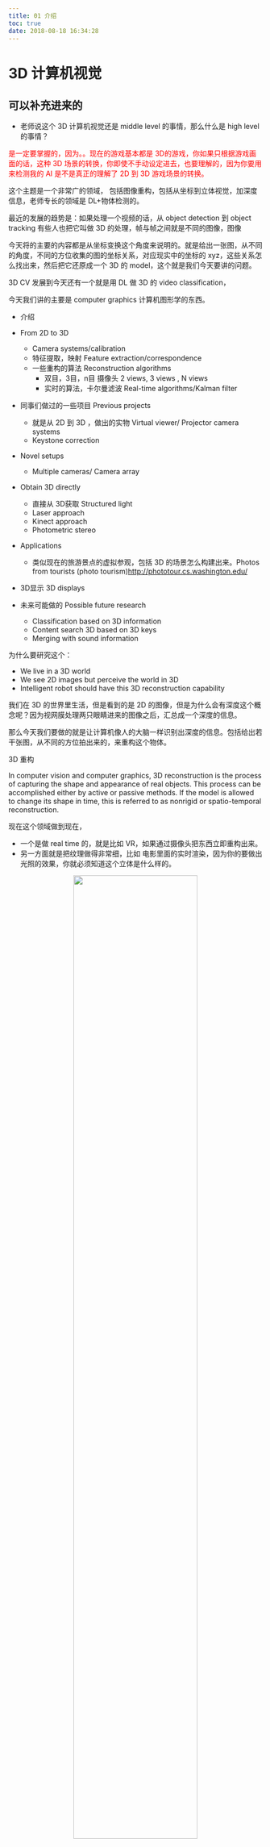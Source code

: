 ```yaml
---
title: 01 介绍
toc: true
date: 2018-08-18 16:34:28
---
```


# 3D 计算机视觉

## 可以补充进来的

- 老师说这个 3D 计算机视觉还是 middle level 的事情，那么什么是 high level 的事情？

<span style="color:red;">是一定要掌握的，因为。。现在的游戏基本都是 3D的游戏，你如果只根据游戏画面的话，这种 3D 场景的转换，你即使不手动设定进去，也要理解的，因为你要用来检测我的 AI 是不是真正的理解了 2D 到 3D 游戏场景的转换。</span>

这个主题是一个非常广的领域，
包括图像重构，包括从坐标到立体视觉，加深度信息，老师专长的领域是 DL+物体检测的。


最近的发展的趋势是：如果处理一个视频的话，从 object detection 到 object tracking 有些人也把它叫做 3D 的处理，帧与帧之间就是不同的图像，图像

今天将的主要的内容都是从坐标变换这个角度来说明的。就是给出一张图，从不同的角度，不同的方位收集的图的坐标关系，对应现实中的坐标的 xyz，这些关系怎么找出来，然后把它还原成一个 3D 的 model，这个就是我们今天要讲的问题。

3D CV 发展到今天还有一个就是用 DL 做 3D 的 video classification，

今天我们讲的主要是 computer graphics 计算机图形学的东西。


- 介绍
- From 2D to 3D
    - Camera systems/calibration
    - 特征提取，映射 Feature extraction/correspondence
    - 一些重构的算法 Reconstruction algorithms
        - 双目，3目，n目 摄像头 2 views, 3 views , N views
        - 实时的算法，卡尔曼滤波 Real-time algorithms/Kalman filter
- 同事们做过的一些项目 Previous projects
    - 就是从 2D 到 3D ，做出的实物  Virtual viewer/ Projector camera systems
    - Keystone correction
- Novel setups
    - Multiple cameras/ Camera array
- Obtain 3D directly
    - 直接从 3D获取 Structured light
    - Laser approach
    - Kinect approach
    - Photometric stereo


- Applications
    - 类似现在的旅游景点的虚拟参观，包括 3D 的场景怎么构建出来。Photos from tourists (photo tourism)http://phototour.cs.washington.edu/
- 3D显示 3D displays
- 未来可能做的 Possible future research
    - Classification based on 3D information
    - Content search 3D based on 3D keys
    - Merging with sound information


为什么要研究这个：

- We live in a 3D world
- We see 2D images but perceive the world in 3D
- Intelligent robot should have this 3D reconstruction capability

我们在 3D 的世界里生活，但是看到的是 2D 的图像，但是为什么会有深度这个概念呢？因为视网膜处理两只眼睛进来的图像之后，汇总成一个深度的信息。


那么今天我们要做的就是让计算机像人的大脑一样识别出深度的信息。包括给出若干张图，从不同的方位拍出来的，来重构这个物体。



3D 重构

In computer vision and computer graphics, 3D reconstruction is the process of capturing the shape and appearance of real objects. This process can be accomplished either by active or passive methods. If the model is allowed to change its shape in time, this is referred to as nonrigid or spatio-temporal reconstruction.


现在这个领域做到现在，

- 一个是做 real time 的，就是比如 VR，如果通过摄像头把东西立即重构出来。
- 另一方面就是把纹理做得非常细，比如 电影里面的实时渲染，因为你的要做出光照的效果，你就必须知道这个立体是什么样的。

<p align="center">
    <img width="70%" height="70%" src="http://images.iterate.site/blog/image/180817/6DI5lGE5Hl.png?imageslim">
</p>

与这个 3D 重构相比，在图形学领域 graphics，更愿意说 3D 建模或者重构，这个不是大拼量处理，图形学的最出名的会议 C Graphic ，都是基于一张图一张图的处理，比如人脸重构什么的。



关于这个 3D 重构，大家可以看一下这个课：CS231A 。如果是做 object detection ，最著名的就是 CS231N。

<span style="color:red;">嗯，还是要看的。</span>

<p align="center">
    <img width="70%" height="70%" src="http://images.iterate.site/blog/image/180817/akDd0Eimf7.png?imageslim">
</p>

老师说这个课基本 cover 住了 3D CV 的问题。


OK，下面我们看下几个问题：

### 怎么来获取 3D 信息？How to obtain 3D information?

- Cameras-2D
- Range sensors-3D (距离传感器)

### 面临的一些挑战 Challenges

- Obtain 3D information for tasks in a 3D world.
    - 2D-to-3D reconstruction from a camera
    - 3D directly— laser range sensor, kinect sensor
- Novel sensors   sensors 是传感器的意思。
    - 相机阵列 Camera array/ multiple camera
    - One pixel camera
    - Light field camera (光域摄像机)



kinect sensor 会有 D 信号，即 RGBD。深度信息。一旦知道这个，剩下的就是一些调整的过程。


下面我们看第一个问题：



## 2D-to-3D reconstruction

从 2D 到 3D的重构是怎么进行的：

(feature based method)

- Camera (perspective projection)
- Features-extraction and correspondences
- Methods
    - One-image method  对于一张图像，可以用类似小孔成像的相似三角形。
    - Two-image (Stereo) method
    - Three-image method
    - N-image method
        - Bundle adjustment
        - Kalman filter



OK，我们看下 3D 到 2D 的


<p align="center">
    <img width="70%" height="70%" src="http://images.iterate.site/blog/image/180817/dhG6bKDHc7.png?imageslim">
</p>

Prespective model

u=F*X/Z (nonlinear relation)
v=F*Y/Z

<p align="center">
    <img width="70%" height="70%" src="http://images.iterate.site/blog/image/180817/5gDhbGkiL3.png?imageslim">
</p>



<p align="center">
    <img width="70%" height="70%" src="http://images.iterate.site/blog/image/180817/h9j2Lh871a.png?imageslim">
</p>

上面的 F= feocal length 是焦距


然后，我们：

特征匹配 Feature correspondences

- 如果你的摄像头移动了，你就要找到相邻的两张图片的对应关系。Camera moved, find correspondences for neighboring images
- 我们能使用特征来标识 3D 在 2D 中的运动。 We can use feature to identify the motions of projected 3D features in 2D.

<p align="center">
    <img width="70%" height="70%" src="http://images.iterate.site/blog/image/180817/LdEDkFkbf1.png?imageslim">
</p>


怎么找呢？最常见的就是提取一个 Hog 或者 Sift 的 feature，然后 Hog 或 Sift  feature 里面都有一些 梯度信息，我们可以用这个 feature 来检测出 motion 的变化。<span style="color:red;">具体怎么做的？之前的课上好像就是用两张不同的图，然后，图上有一本书摆成了不同位置，然后对两幅图中的这本书进行联系。但是具体在这里要怎么做呢？</span>






# 相关

- 七月在线 opencv计算机视觉
